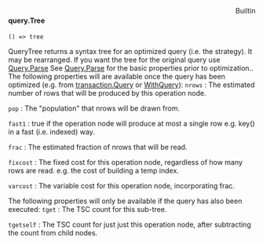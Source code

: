 <div style="float:right"><span class="builtin">Builtin</span></div>

#### query.Tree

``` suneido
() => tree
```

QueryTree returns a syntax tree for an optimized query (i.e. the strategy). It may be rearranged. If you want the tree for the original query use [Query.Parse](<Query.Parse.md>)
See 
[Query.Parse](<Query.Parse.md>) for the basic properties prior to optimization..
The following properties will are available once the query has been optimized (e.g. from [transaction.Query](<../Transaction/transaction.Query.md>) or [WithQuery](<../WithQuery.md>)):
`nrows`
: The estimated number of rows that will be produced by this operation node.

`pop`
: The "population" that nrows will be drawn from.

`fast1`
: true if the operation node will produce at most a single row e.g. key() in a fast (i.e. indexed) way.

`frac`
: The estimated fraction of nrows that will be read.

`fixcost`
: The fixed cost for this operation node, regardless of how many rows are read. e.g. the cost of building a temp index.

`varcost`
: The variable cost for this operation node, incorporating frac.

The following properties will only be available if the query has also been executed:
`tget`
: The TSC count for this sub-tree.

`tgetself`
: The TSC count for just just this operation node, after subtracting the count from child nodes.